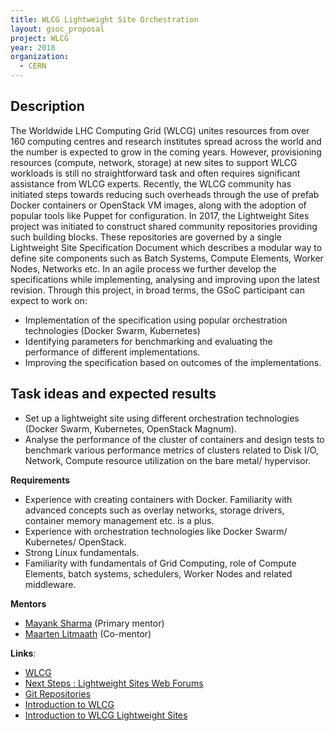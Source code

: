 ```yaml
---
title: WLCG Lightweight Site Orchestration
layout: gsoc_proposal
project: WLCG
year: 2018
organization:
  - CERN
---
```


## Description

The Worldwide LHC Computing Grid (WLCG) unites resources from over 160 computing centres and research institutes spread across the world and the number is expected to grow in the coming years. However, provisioning resources (compute, network, storage) at new sites to support WLCG workloads is still no straightforward task and often requires significant assistance from WLCG experts. Recently, the WLCG community has initiated steps towards reducing such overheads through the use of prefab Docker containers or OpenStack VM images, along with the adoption of popular tools like Puppet for configuration. In 2017, the Lightweight Sites project was initiated to construct shared community repositories providing such building blocks. These repositories are governed by a single Lightweight Site Specification Document which describes a modular way to define site components such as Batch Systems, Compute Elements, Worker Nodes, Networks etc. In an agile process we further develop the specifications while implementing, analysing and improving upon the latest revision. Through this project, in broad terms, the GSoC participant can expect to work on: 
- Implementation of the specification using popular orchestration technologies (Docker Swarm, Kubernetes)
- Identifying parameters for benchmarking and evaluating the performance of different implementations. 
- Improving the specification based on outcomes of the implementations.


## Task ideas and expected results

* Set up a lightweight site using different orchestration technologies (Docker Swarm, Kubernetes, OpenStack Magnum). 
* Analyse the performance of the cluster of containers and design tests to benchmark various performance metrics of clusters related to Disk I/O, Network, Compute resource utilization on the bare metal/ hypervisor. 



**Requirements**

* Experience with creating containers with Docker. Familiarity with advanced concepts such as overlay networks, storage drivers, container memory management etc. is a plus.
* Experience with orchestration technologies like Docker Swarm/ Kubernetes/ OpenStack.
* Strong Linux fundamentals.
* Familiarity with fundamentals of Grid Computing, role of Compute Elements, batch systems, schedulers, Worker Nodes and related middleware.


**Mentors**
* [Mayank Sharma](mailto:mayank.sharma@cern.ch?subject=GSoC-LWSite) (Primary mentor)
* [Maarten Litmaath](mailto:maarten.litmaath@cern.ch?subject=GSoC-LWSite) (Co-mentor)



**Links**:
* [WLCG](http://wlcg.web.cern.ch)
* [Next Steps : Lightweight Sites Web Forums](https://groups.google.com/forum/#!forum/wlcg-lightweight-sites)
* [Git Repositories](https://github.com/WLCG-Lightweight-Sites)
* [Introduction to WLCG](http://litmaath.web.cern.ch/litmaath/grids-intro/wlcg-intro-180130-long.pdf)
* [Introduction to WLCG Lightweight Sites](https://indico.jinr.ru/contributionDisplay.py?contribId=219&confId=151)
